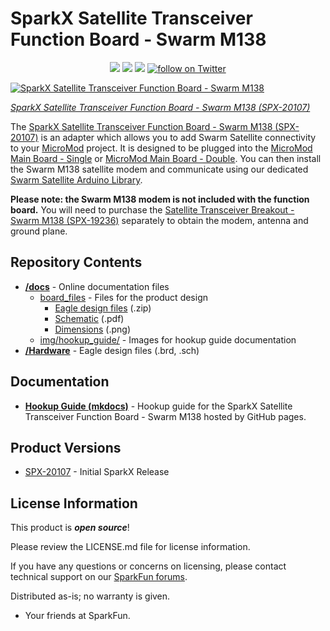 SparkX Satellite Transceiver Function Board - Swarm M138
========================================

<p align="center">
  <a href="https://github.com/sparkfunX/Satellite_Transceiver_Function_Board__Swarm_M138/issues" alt="Issues">
    <img src="https://img.shields.io/github/issues/sparkfunX/Satellite_Transceiver_Function_Board__Swarm_M138.svg" /></a>
  <a href="https://github.com/sparkfunX/Satellite_Transceiver_Function_Board__Swarm_M138/actions" alt="Actions">
    <img src="https://github.com/sparkfunX/Satellite_Transceiver_Function_Board__Swarm_M138/actions/workflows/mkdocs.yml/badge.svg" /></a>
  <a href="https://github.com/sparkfunX/Satellite_Transceiver_Function_Board__Swarm_M138/blob/main/LICENSE.md" alt="License">
    <img src="https://img.shields.io/badge/license-CC%20BY--SA%204.0-EF9421.svg" /></a>
  <a href="https://twitter.com/intent/follow?screen_name=sparkfun">
    <img src="https://img.shields.io/twitter/follow/sparkfun.svg?style=social&logo=twitter" alt="follow on Twitter"></a>
</p>

[![SparkX Satellite Transceiver Function Board - Swarm M138]()](https://www.sparkfun.com/products/20107)

*[SparkX Satellite Transceiver Function Board - Swarm M138 (SPX-20107)](https://www.sparkfun.com/products/20107)*

The [SparkX Satellite Transceiver Function Board - Swarm M138 (SPX-20107)](https://www.sparkfun.com/products/20107) is an adapter which allows you to add Swarm Satellite connectivity
to your [MicroMod](https://www.sparkfun.com/micromod) project. It is designed to be plugged into the [MicroMod Main Board - Single](https://www.sparkfun.com/products/18575)
or [MicroMod Main Board - Double](https://www.sparkfun.com/products/18575). You can then install the Swarm M138 satellite modem and communicate using our dedicated 
[Swarm Satellite Arduino Library](https://github.com/sparkfun/SparkFun_Swarm_Satellite_Arduino_Library).

**Please note: the Swarm M138 modem is not included with the function board.** You will need to purchase the [Satellite Transceiver Breakout - Swarm M138 (SPX-19236)](https://www.sparkfun.com/products/19236)
separately to obtain the modem, antenna and ground plane.

Repository Contents
-------------------

* **[/docs](/docs/)** - Online documentation files
    * [board_files](/docs/board_files/) - Files for the product design
        * [Eagle design files](/docs/board_files/Satellite_Transceiver_Function_Board__Swarm_M138_x04.zip) (.zip)
        * [Schematic](/docs/board_files/Schematic.pdf) (.pdf)
        * [Dimensions](/docs/board_files/Dimensions.png) (.png)
    * [img/hookup_guide/](/docs/img/hookup_guide/) - Images for hookup guide documentation
* **[/Hardware](/Hardware/)** - Eagle design files (.brd, .sch)

Documentation
--------------
* **[Hookup Guide (mkdocs)](http://docs.sparkfunx.com/Satellite_Transceiver_Function_Board__Swarm_M138/)** - Hookup guide for the SparkX Satellite Transceiver Function Board - Swarm M138 hosted by GitHub pages.

Product Versions
----------------
* [SPX-20107](https://www.sparkfun.com/products/20107) - Initial SparkX Release

License Information
-------------------

This product is _**open source**_! 

Please review the LICENSE.md file for license information. 

If you have any questions or concerns on licensing, please contact technical support on our [SparkFun forums](https://forum.sparkfun.com/viewforum.php?f=152).

Distributed as-is; no warranty is given.

- Your friends at SparkFun.
